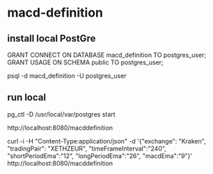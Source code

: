 # macd-definition

## install local PostGre

GRANT CONNECT ON DATABASE macd_definition TO postgres_user;
GRANT USAGE ON SCHEMA public TO postgres_user;

psql -d macd_definition -U postgres_user

## run local

pg_ctl -D /usr/local/var/postgres start

http://localhost:8080/macddefinition

curl -i -H "Content-Type:application/json" -d '{"exchange": "Kraken", "tradingPair": "XETHZEUR", "timeFrameInterval":"240", "shortPeriodEma":"12", "longPeriodEma":"26", "macdEma":"9"}' http://localhost:8080/macddefinition

